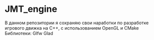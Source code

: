 # JMT_engine
В данном репозитории я сохраняю свои наработки по разработке игрового движка на C++, с использованием OpenGL и CMake
Библиотеки: Glfw Glad
